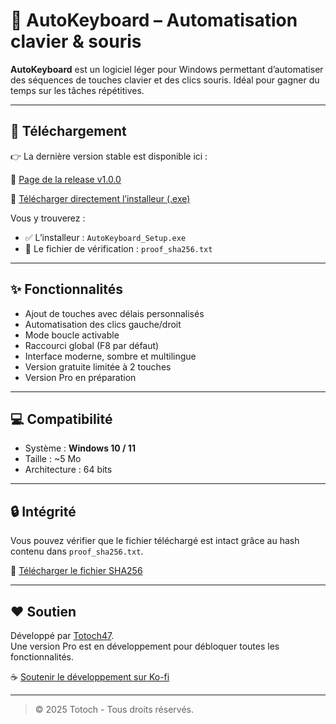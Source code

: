 # 🧠 AutoKeyboard – Automatisation clavier & souris

**AutoKeyboard** est un logiciel léger pour Windows permettant d’automatiser des séquences de touches clavier et des clics souris. Idéal pour gagner du temps sur les tâches répétitives.

---

## 🚀 Téléchargement

👉 La dernière version stable est disponible ici :

🔗 [Page de la release v1.0.0](https://github.com/Totoch47/AutoKeyboard-Release1.0.0/releases/tag/v1.0.0)

🎯 [Télécharger directement l’installeur (.exe)](https://github.com/Totoch47/AutoKeyboard-Release1.0.0/releases/download/v1.0.0/AutoKeyboard_Setup.exe)


Vous y trouverez :
- ✅ L’installeur : `AutoKeyboard_Setup.exe`
- 🔐 Le fichier de vérification : `proof_sha256.txt`

---

## ✨ Fonctionnalités

- Ajout de touches avec délais personnalisés
- Automatisation des clics gauche/droit
- Mode boucle activable
- Raccourci global (F8 par défaut)
- Interface moderne, sombre et multilingue
- Version gratuite limitée à 2 touches
- Version Pro en préparation

---

## 💻 Compatibilité

- Système : **Windows 10 / 11**
- Taille : ~5 Mo
- Architecture : 64 bits

---

## 🔒 Intégrité

Vous pouvez vérifier que le fichier téléchargé est intact grâce au hash contenu dans `proof_sha256.txt`.

🔐 [Télécharger le fichier SHA256](https://github.com/Totoch47/AutoKeyboard-Release1.0.0/releases/download/v1.0.0/checksum.txt)

---

## ❤️ Soutien

Développé par [Totoch47](https://github.com/Totoch47).  
Une version Pro est en développement pour débloquer toutes les fonctionnalités.

☕ [Soutenir le développement sur Ko-fi](https://ko-fi.com/totoch)


---

> © 2025 Totoch - Tous droits réservés.
